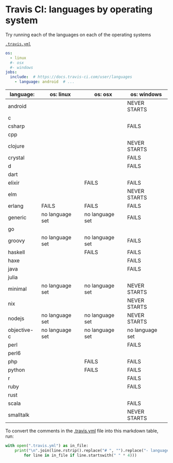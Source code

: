 # Travis CI: languages by operating system

Try running each of the languages on each of the operating systems

[`.travis.yml`](.travis.yml)
```yaml
os:
  - linux
  #- osx
  #- windows
jobs:
  include:  # https://docs.travis-ci.com/user/languages
    - language: android  # ...

```
| language:    | os: linux       | os: osx         | os: windows     |
| ------------ | --------------- | --------------- | --------------- |
| android      |                 |                 | NEVER STARTS    |
| c            |                 |                 |                 |
| csharp       |                 |                 | FAILS           |
| cpp          |                 |                 |                 |
| clojure      |                 |                 | NEVER STARTS    |
| crystal      |                 |                 | FAILS           |
| d            |                 |                 | FAILS           |
| dart         |                 |                 |                 |
| elixir       |                 | FAILS           | FAILS           |
| elm          |                 |                 | NEVER STARTS    |
| erlang       | FAILS           | FAILS           | FAILS           |
| generic      | no language set | no language set | FAILS           |
| go           |                 |                 |                 |
| groovy       | no language set | no language set | FAILS           |
| haskell      |                 | FAILS           | FAILS           |
| haxe         |                 |                 | FAILS           |
| java         |                 |                 | FAILS           |
| julia        |                 |                 |                 |
| minimal      | no language set | no language set | NEVER STARTS    |
| nix          |                 |                 | NEVER STARTS    |
| nodejs       | no language set | no language set | NEVER STARTS    |
| objective-c  | no language set | no language set | no language set |
| perl         |                 |                 | FAILS           |
| perl6        |                 |                 |                 |
| php          |                 | FAILS           | FAILS           |
| python       |                 | FAILS           | FAILS           |
| r            |                 |                 | FAILS           |
| ruby         |                 |                 | FAILS           |
| rust         |                 |                 |                 |
| scala        |                 |                 | FAILS           |
| smalltalk    |                 |                 | NEVER STARTS    |

To convert the comments in the [.travis.yml](.travis.yml) file into this markdown table, run:
```python
with open(".travis.yml") as in_file:
    print("\n".join(line.rstrip().replace("# ", "").replace("- language: ", "| ")
        for line in in_file if line.startswith(" " * 4)))
```
